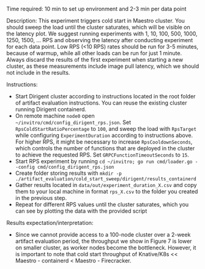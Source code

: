 Time required: 10 min to set up environment and 2-3 min per data point

Description:  This experiment triggers cold start in Maestro cluster. You should sweep the load until the cluster saturates, which will be visible on the latency plot. We suggest running experiments with 1, 10, 100, 500, 1000, 1250, 1500, ... RPS and observing the latency after conducting experiment for each data point. Low RPS (<10 RPS) rates should be run for 3-5 minutes, because of warmup, while all other loads can be run for just 1 minute. Always discard the results of the first experiment when starting a new cluster, as these measurements include image pull latency, which we should not include in the results.

Instructions:
- Start Dirigent cluster according to instructions located in the root folder of artifact evaluation instructions. You can reuse the existing cluster running Dirigent containerd.
- On remote machine `node0` open `~/invitro/cmd/config_dirigent_rps.json`. Set `RpsColdStartRatioPercentage` to `100`, and sweep the load with `RpsTarget` while configuring `ExperimentDuration` according to instructions above. For higher RPS, it might be necessary to increase `RpsCooldownSeconds`, which controls the number of functions that are deployed in the cluster to achieve the requested RPS. Set `GRPCFunctionTimeoutSeconds` to `15`.
- Start RPS experiment by running `cd ~/invitro; go run cmd/loader.go --config cmd/config_dirigent_rps.json`
- Create folder storing results with `mkdir -p ./artifact_evaluation/cold_start_sweep/dirigent/results_containerd`
- Gather results located in `data/out/experiment_duration_X.csv` and copy them to your local machine in format `rps_X.csv` to the folder you created in the previous step.
- Repeat for different RPS values until the cluster saturates, which you can see by plotting the data with the provided script

Results expectation/interpretation: 
- Since we cannot provide access to a 100-node cluster over a 2-week artifact evaluation period, the throughput we show in Figure 7 is lower on smaller cluster, as worker nodes become the bottleneck. However, it is important to note that cold start throughput of Knative/K8s << Maestro - containerd < Maestro - Firecracker.
